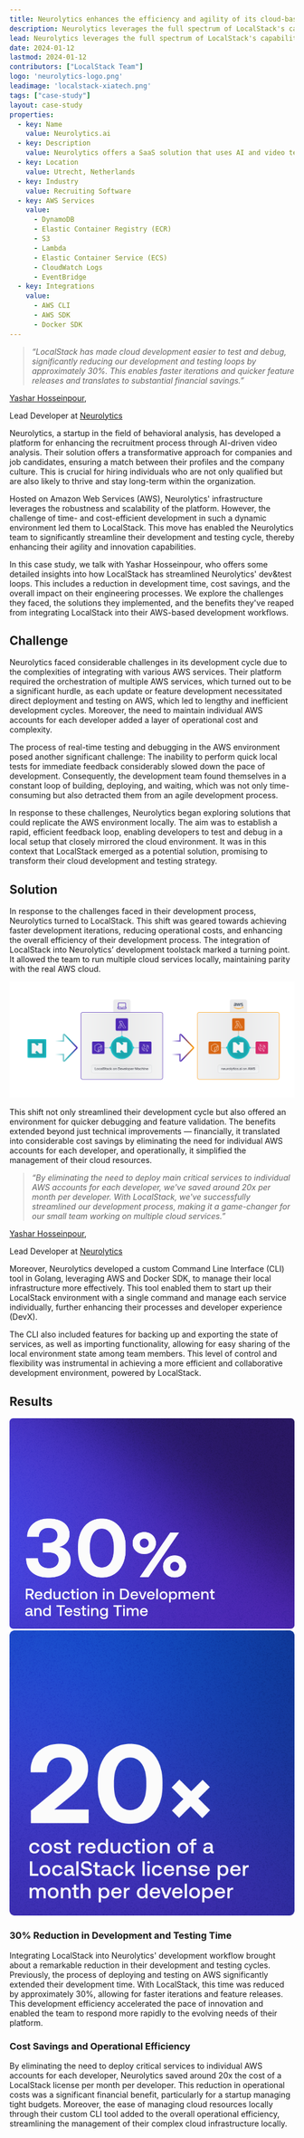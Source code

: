 ```yaml
---
title: Neurolytics enhances the efficiency and agility of its cloud-based development with LocalStack
description: Neurolytics leverages the full spectrum of LocalStack's capabilities to revolutionize its AI-driven behavioral video analysis platform. In this case study, we explore the journey of Neurolytics with Yashar Hosseinpour, delving into how they utilize LocalStack for seamless local development and testing, which resulted in substantial cost savings, showcasing the transformative impact of LocalStack on their local infrastructure development and overall engineering productivity.
lead: Neurolytics leverages the full spectrum of LocalStack's capabilities to revolutionize its AI-driven behavioral video analysis platform. In this case study, we explore the journey of Neurolytics with Yashar Hosseinpour, delving into how they utilize LocalStack for seamless local development and testing, which resulted in substantial cost savings, showcasing the transformative impact of LocalStack on their local infrastructure development and overall engineering productivity.
date: 2024-01-12
lastmod: 2024-01-12
contributors: ["LocalStack Team"]
logo: 'neurolytics-logo.png'
leadimage: 'localstack-xiatech.png'
tags: ["case-study"]
layout: case-study
properties:
  - key: Name
    value: Neurolytics.ai
  - key: Description
    value: Neurolytics offers a SaaS solution that uses AI and video technology to provide objective behavioral analytics for effective candidate selection, helping businesses find employees who best fit their team and company culture.
  - key: Location
    value: Utrecht, Netherlands
  - key: Industry
    value: Recruiting Software
  - key: AWS Services
    value:
      - DynamoDB
      - Elastic Container Registry (ECR)
      - S3
      - Lambda
      - Elastic Container Service (ECS)
      - CloudWatch Logs
      - EventBridge
  - key: Integrations
    value:
      - AWS CLI
      - AWS SDK
      - Docker SDK
---
```


<div class="quote-container mt-4">

  > _“LocalStack has made cloud development easier to test and debug, significantly reducing our development and testing loops by approximately 30%. This enables faster iterations and quicker feature releases and translates to substantial financial savings.”_
  <div class="quote-author">
    <p><a href="https://www.linkedin.com/in/yashar-hosseinpour/">Yashar Hosseinpour</a>,</p>
    <p>Lead Developer at <a href="https://neurolytics.ai/">Neurolytics</a></p>
  </div>
</div>

<div class="lead-content">
  <p>Neurolytics, a startup in the field of behavioral analysis, has developed a platform for enhancing the recruitment process through AI-driven video analysis. Their solution offers a transformative approach for companies and job candidates, ensuring a match between their profiles and the company culture. This is crucial for hiring individuals who are not only qualified but are also likely to thrive and stay long-term within the organization.</p>

  <p>Hosted on Amazon Web Services (AWS), Neurolytics' infrastructure leverages the robustness and scalability of the platform. However, the challenge of time- and cost-efficient development in such a dynamic environment led them to LocalStack. This move has enabled the Neurolytics team to significantly streamline their development and testing cycle, thereby enhancing their agility and innovation capabilities.</p>

  <p>In this case study, we talk with Yashar Hosseinpour, who offers some detailed insights into how LocalStack has streamlined Neurolytics' dev&test loops. This includes a reduction in development time, cost savings, and the overall impact on their engineering processes. We explore the challenges they faced, the solutions they implemented, and the benefits they've reaped from integrating LocalStack into their AWS-based development workflows.</p>
</div>

## Challenge

Neurolytics faced considerable challenges in its development cycle due to the complexities of integrating with various AWS services. Their platform required the orchestration of multiple AWS services, which turned out to be a significant hurdle, as each update or feature development necessitated direct deployment and testing on AWS, which led to lengthy and inefficient development cycles. Moreover, the need to maintain individual AWS accounts for each developer added a layer of operational cost and complexity.

The process of real-time testing and debugging in the AWS environment posed another significant challenge: The inability to perform quick local tests for immediate feedback considerably slowed down the pace of development. Consequently, the development team found themselves in a constant loop of building, deploying, and waiting, which was not only time-consuming but also detracted them from an agile development process.

In response to these challenges, Neurolytics began exploring solutions that could replicate the AWS environment locally. The aim was to establish a rapid, efficient feedback loop, enabling developers to test and debug in a local setup that closely mirrored the cloud environment. It was in this context that LocalStack emerged as a potential solution, promising to transform their cloud development and testing strategy.

## Solution

In response to the challenges faced in their development process, Neurolytics turned to LocalStack. This shift was geared towards achieving faster development iterations, reducing operational costs, and enhancing the overall efficiency of their development process. The integration of LocalStack into Neurolytics’ development toolstack marked a turning point. It allowed the team to run multiple cloud services locally, maintaining parity with the real AWS cloud.

<img src="neurolytics-localstack-aws-overview.png" alt="Overview of how Neurolytics use LocalStack on developer machines and the real AWS cloud for production">

This shift not only streamlined their development cycle but also offered an environment for quicker debugging and feature validation. The benefits extended beyond just technical improvements — financially, it translated into considerable cost savings by eliminating the need for individual AWS accounts for each developer, and operationally, it simplified the management of their cloud resources.

<div class="quote-container mt-4">

  > _“By eliminating the need to deploy main critical services to individual AWS accounts for each developer, we've saved around 20x per month per developer. With LocalStack, we've successfully streamlined our development process, making it a game-changer for our small team working on multiple cloud services.”_
  <div class="quote-author">
    <p><a href="https://www.linkedin.com/in/yashar-hosseinpour/">Yashar Hosseinpour</a>,</p>
    <p>Lead Developer at <a href="https://neurolytics.ai/">Neurolytics</a></p>
  </div>
</div>

Moreover, Neurolytics developed a custom Command Line Interface (CLI) tool in Golang, leveraging AWS and Docker SDK, to manage their local infrastructure more effectively. This tool enabled them to start up their LocalStack environment with a single command and manage each service individually, further enhancing their processes and developer experience (DevX).

The CLI also included features for backing up and exporting the state of services, as well as importing functionality, allowing for easy sharing of the local environment state among team members. This level of control and flexibility was instrumental in achieving a more efficient and collaborative development environment, powered by LocalStack.

## Results

<div class="img-group d-block d-sm-flex align-items-start">
  <img src="30-percent-reduction-development-testing-time.png" alt="Accelerating Resource Creation by 70% Compared to AWS" class="img-1">
  <img src="cost-saving-operational-efficiency.png" alt="Streamlined Testing and Enhanced IaC Code Validation with LocalStack" class="img-2">
</div>

### 30% Reduction in Development and Testing Time

Integrating LocalStack into Neurolytics' development workflow brought about a remarkable reduction in their development and testing cycles. Previously, the process of deploying and testing on AWS significantly extended their development time. With LocalStack, this time was reduced by approximately 30%, allowing for faster iterations and feature releases. This development efficiency accelerated the pace of innovation and enabled the team to respond more rapidly to the evolving needs of their platform.

### Cost Savings and Operational Efficiency

By eliminating the need to deploy critical services to individual AWS accounts for each developer, Neurolytics saved around 20x the cost of a LocalStack license per month per developer. This reduction in operational costs was a significant financial benefit, particularly for a startup managing tight budgets. Moreover, the ease of managing cloud resources locally through their custom CLI tool added to the overall operational efficiency, streamlining the management of their complex cloud infrastructure locally.
